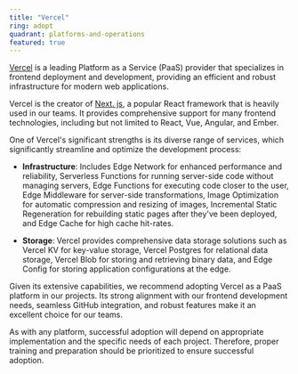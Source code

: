 ```yaml
---
title: "Vercel"
ring: adopt
quadrant: platforms-and-operations
featured: true
---
```


[Vercel](https://vercel.com/) is a leading Platform as a Service (PaaS) provider that specializes in frontend deployment and development, providing an efficient and robust infrastructure for modern web applications.

Vercel is the creator of [Next. js](https://nextjs.org/), a popular React framework that is heavily used in our teams. It provides comprehensive support for many frontend technologies, including but not limited to React, Vue, Angular, and Ember.

One of Vercel's significant strengths is its diverse range of services, which significantly streamline and optimize the development process:

- **Infrastructure**: Includes Edge Network for enhanced performance and reliability, Serverless Functions for running server-side code without managing servers, Edge Functions for executing code closer to the user, Edge Middleware for server-side transformations, Image Optimization for automatic compression and resizing of images, Incremental Static Regeneration for rebuilding static pages after they've been deployed, and Edge Cache for high cache hit-rates.

- **Storage**: Vercel provides comprehensive data storage solutions such as Vercel KV for key-value storage, Vercel Postgres for relational data storage, Vercel Blob for storing and retrieving binary data, and Edge Config for storing application configurations at the edge.

Given its extensive capabilities, we recommend adopting Vercel as a PaaS platform in our projects. Its strong alignment with our frontend development needs, seamless GitHub integration, and robust features make it an excellent choice for our teams.

As with any platform, successful adoption will depend on appropriate implementation and the specific needs of each project. Therefore, proper training and preparation should be prioritized to ensure successful adoption.